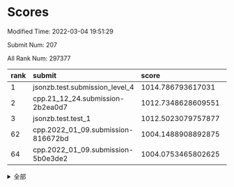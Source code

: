 # Scores

Modified Time: 2022-03-04 19:51:29

Submit Num: 207

All Rank Num: 297377

| rank |               submit               |       score        |       sigma        | pk_num |
| :--- | :--------------------------------- | :----------------- | :----------------- | :----- |
| 1    | jsonzb.test.submission_level_4     | 1014.786793617031  | 0.8492027439528392 | 5749   |
| 2    | cpp.21_12_24.submission-2b2ea0d7   | 1012.7348628609551 | 0.8131830913009116 | 5751   |
| 3    | jsonzb.test.test_1                 | 1012.5023079757877 | 0.8009306658715086 | 5745   |
| 62   | cpp.2022_01_09.submission-816672bd | 1004.1488908892875 | 0.7154957837951922 | 5746   |
| 64   | cpp.2022_01_09.submission-5b0e3de2 | 1004.0753465802625 | 0.7094073056493281 | 5747   |


<details>
<summary>全部</summary>

| rank |                 submit                 |       score        |       sigma        | pk_num |
| :--- | :------------------------------------- | :----------------- | :----------------- | :----- |
| 1    | jsonzb.test.submission_level_4         | 1014.786793617031  | 0.8492027439528392 | 5749   |
| 2    | cpp.21_12_24.submission-2b2ea0d7       | 1012.7348628609551 | 0.8131830913009116 | 5751   |
| 3    | jsonzb.test.test_1                     | 1012.5023079757877 | 0.8009306658715086 | 5745   |
| 4    | gobigger.level_3.submission_level_3_28 | 1011.6592419072101 | 0.780787000646409  | 5746   |
| 5    | gobigger.level_3.submission_level_3_29 | 1011.5869765226078 | 0.7837101881984189 | 5746   |
| 6    | gobigger.level_3.submission_level_3_35 | 1011.4049764629266 | 0.7882283646247471 | 5745   |
| 7    | gobigger.level_3.submission_level_3_44 | 1011.3971023514673 | 0.7619957358769223 | 5747   |
| 8    | gobigger.level_3.submission_level_3_27 | 1010.9440152489605 | 0.7625030558025168 | 5743   |
| 9    | gobigger.level_3.submission_level_3_0  | 1010.8829682602427 | 0.7786959380031766 | 5746   |
| 10   | gobigger.level_3.submission_level_3_4  | 1010.8411158142795 | 0.7658651232536534 | 5746   |
| 11   | gobigger.level_3.submission_level_3_46 | 1010.7695538589047 | 0.7822511020202643 | 5742   |
| 12   | gobigger.level_3.submission_level_3_34 | 1010.6965435202108 | 0.7540176826126467 | 5752   |
| 13   | gobigger.level_3.submission_level_3_1  | 1010.6529109199358 | 0.7728620256121317 | 5752   |
| 14   | gobigger.level_3.submission_level_3_24 | 1010.5930181294053 | 0.7724647495492061 | 5745   |
| 15   | gobigger.level_3.submission_level_3_6  | 1010.5830021305316 | 0.741032732871962  | 5747   |
| 16   | gobigger.level_3.submission_level_3_8  | 1010.5405315175378 | 0.7642433939290495 | 5750   |
| 17   | gobigger.level_3.submission_level_3_10 | 1010.5258009668812 | 0.7640514117206866 | 5745   |
| 18   | gobigger.level_3.submission_level_3_2  | 1010.4989931993613 | 0.7885325239981279 | 5745   |
| 19   | gobigger.level_3.submission_level_3_26 | 1010.4069427898787 | 0.7464416110377026 | 5749   |
| 20   | gobigger.level_3.submission_level_3_21 | 1010.403752103762  | 0.7463696358651731 | 5739   |
| 21   | gobigger.level_3.submission_level_3_3  | 1010.2775734553327 | 0.745613446287351  | 5742   |
| 22   | gobigger.level_3.submission_level_3_15 | 1010.2246361339854 | 0.7934992200190707 | 5745   |
| 23   | gobigger.level_3.submission_level_3_16 | 1010.1905578531315 | 0.7695738841445496 | 5747   |
| 24   | gobigger.level_3.submission_level_3_49 | 1010.1342331351657 | 0.7676949934341901 | 5748   |
| 25   | gobigger.level_3.submission_level_3_7  | 1010.1205234479083 | 0.7446770521777185 | 5745   |
| 26   | gobigger.level_3.submission_level_3_36 | 1010.1054336582239 | 0.7586501711857807 | 5748   |
| 27   | gobigger.level_3.submission_level_3_38 | 1010.0143374251435 | 0.7495033576353684 | 5746   |
| 28   | gobigger.level_3.submission_level_3_20 | 1009.8925717168324 | 0.7397892215683136 | 5746   |
| 29   | gobigger.level_3.submission_level_3_32 | 1009.8765350500269 | 0.7558631805619209 | 5748   |
| 30   | gobigger.level_3.submission_level_3_41 | 1009.8154221574102 | 0.7415161450855348 | 5743   |
| 31   | gobigger.level_3.submission_level_3_45 | 1009.7531228592312 | 0.7515793639963815 | 5750   |
| 32   | gobigger.level_3.submission_level_3_37 | 1009.6536235984252 | 0.7405881208740038 | 5746   |
| 33   | gobigger.level_3.submission_level_3_13 | 1009.653221837428  | 0.757740456819302  | 5748   |
| 34   | gobigger.level_3.submission_level_3_31 | 1009.5959504454424 | 0.7621034826024868 | 5752   |
| 35   | gobigger.level_3.submission_level_3_14 | 1009.5366466746455 | 0.7667102602948653 | 5747   |
| 36   | gobigger.level_3.submission_level_3_42 | 1009.4975063633104 | 0.7543254626707878 | 5750   |
| 37   | gobigger.level_3.submission_level_3_47 | 1009.4814215126794 | 0.7479442912883902 | 5747   |
| 38   | gobigger.level_3.submission_level_3_30 | 1009.4044583209784 | 0.7623232306361631 | 5746   |
| 39   | gobigger.level_3.submission_level_3_48 | 1009.4003396191002 | 0.7438046490662659 | 5745   |
| 40   | gobigger.level_3.submission_level_3_25 | 1009.3616403153761 | 0.7431897607262435 | 5745   |
| 41   | gobigger.level_3.submission_level_3_5  | 1009.3110190222088 | 0.7527890194459267 | 5750   |
| 42   | gobigger.level_3.submission_level_3_11 | 1009.2945642817594 | 0.7621086372379823 | 5746   |
| 43   | gobigger.level_3.submission_level_3_12 | 1009.269385709322  | 0.7320605493993314 | 5748   |
| 44   | gobigger.level_3.submission_level_3_9  | 1009.244383925873  | 0.7559562972084279 | 5744   |
| 45   | gobigger.level_3.submission_level_3_43 | 1008.9867846458927 | 0.763994988195769  | 5749   |
| 46   | gobigger.level_3.submission_level_3_39 | 1008.9647758229189 | 0.7645891187015231 | 5745   |
| 47   | gobigger.level_3.submission_level_3_17 | 1008.823149241874  | 0.7434516021174847 | 5740   |
| 48   | gobigger.level_3.submission_level_3_40 | 1008.5552131553183 | 0.7469998595570545 | 5747   |
| 49   | gobigger.level_3.submission_level_3_33 | 1008.5215239260016 | 0.7510763798820435 | 5747   |
| 50   | gobigger.level_3.submission_level_3_22 | 1008.3960367372293 | 0.740523205434552  | 5751   |
| 51   | gobigger.level_3.submission_level_3_18 | 1008.3584401475548 | 0.7313725725898844 | 5750   |
| 52   | gobigger.level_3.submission_level_3_19 | 1008.1609563827717 | 0.7481551492018065 | 5750   |
| 53   | gobigger.level_3.submission_level_3_23 | 1008.1029138699671 | 0.7364500121399611 | 5747   |
| 54   | gobigger.level_1.submission_level_1_27 | 1004.6120003381074 | 0.7165068717539501 | 5748   |
| 55   | gobigger.level_1.submission_level_1_15 | 1004.5946033916766 | 0.7146292872976664 | 5746   |
| 56   | gobigger.level_1.submission_level_1_39 | 1004.4650066098259 | 0.7128848811136899 | 5744   |
| 57   | gobigger.level_1.submission_level_1_47 | 1004.3821222798127 | 0.7338387983627197 | 5747   |
| 58   | gobigger.level_1.submission_level_1_12 | 1004.3524533523993 | 0.720348863277093  | 5745   |
| 59   | gobigger.level_1.submission_level_1_49 | 1004.3441410289172 | 0.7428557417340297 | 5748   |
| 60   | gobigger.level_1.submission_level_1_0  | 1004.2779574878675 | 0.7254648438789123 | 5745   |
| 61   | gobigger.level_1.submission_level_1_21 | 1004.1612682625546 | 0.7164127470304541 | 5752   |
| 62   | cpp.2022_01_09.submission-816672bd     | 1004.1488908892875 | 0.7154957837951922 | 5746   |
| 63   | gobigger.level_1.submission_level_1_34 | 1004.0986628939382 | 0.7239179970605898 | 5750   |
| 64   | cpp.2022_01_09.submission-5b0e3de2     | 1004.0753465802625 | 0.7094073056493281 | 5747   |
| 65   | gobigger.level_1.submission_level_1_22 | 1003.9716382679895 | 0.7157683828193411 | 5745   |
| 66   | gobigger.level_1.submission_level_1_44 | 1003.8290257912868 | 0.7168974638092304 | 5745   |
| 67   | gobigger.level_1.submission_level_1_2  | 1003.8030503121167 | 0.7072405552700252 | 5752   |
| 68   | gobigger.level_1.submission_level_1_38 | 1003.7973685379008 | 0.731193175391674  | 5744   |
| 69   | gobigger.level_1.submission_level_1_1  | 1003.7846254578769 | 0.725053724940712  | 5743   |
| 70   | gobigger.level_1.submission_level_1_37 | 1003.7360185967777 | 0.711822525999861  | 5747   |
| 71   | gobigger.level_1.submission_level_1_8  | 1003.712835646239  | 0.7109537506140907 | 5747   |
| 72   | gobigger.level_1.submission_level_1_40 | 1003.6328945622328 | 0.7090243043704217 | 5747   |
| 73   | gobigger.level_1.submission_level_1_5  | 1003.629637843428  | 0.7175298385076053 | 5745   |
| 74   | gobigger.level_1.submission_level_1_18 | 1003.6094968192286 | 0.7168488999194597 | 5751   |
| 75   | gobigger.level_1.submission_level_1_6  | 1003.5978432956241 | 0.7083528561750531 | 5748   |
| 76   | gobigger.level_1.submission_level_1_9  | 1003.5760833123211 | 0.7258565101910953 | 5744   |
| 77   | gobigger.level_1.submission_level_1_16 | 1003.5349741094217 | 0.7156559149982075 | 5748   |
| 78   | gobigger.level_1.submission_level_1_42 | 1003.4882535042881 | 0.7203523567947814 | 5746   |
| 79   | gobigger.level_1.submission_level_1_10 | 1003.4869522818891 | 0.7220712521193035 | 5746   |
| 80   | gobigger.level_1.submission_level_1_46 | 1003.462590264216  | 0.7158037603343084 | 5744   |
| 81   | gobigger.level_1.submission_level_1_28 | 1003.4322628209665 | 0.7134533642770308 | 5744   |
| 82   | gobigger.level_1.submission_level_1_43 | 1003.4229401476367 | 0.72051992287814   | 5747   |
| 83   | gobigger.level_1.submission_level_1_32 | 1003.3726949711335 | 0.7024093434059927 | 5739   |
| 84   | gobigger.level_1.submission_level_1_19 | 1003.3507355639589 | 0.7097352792427445 | 5747   |
| 85   | gobigger.level_1.submission_level_1_14 | 1003.3024865176582 | 0.7287025664797746 | 5746   |
| 86   | gobigger.level_1.submission_level_1_4  | 1003.2845227872543 | 0.7094031240769458 | 5745   |
| 87   | gobigger.level_1.submission_level_1_3  | 1003.2810255858104 | 0.7228185343061887 | 5744   |
| 88   | gobigger.level_1.submission_level_1_20 | 1003.2714537084127 | 0.7219871808691322 | 5751   |
| 89   | gobigger.level_1.submission_level_1_25 | 1003.1573920585342 | 0.7227328897450861 | 5750   |
| 90   | gobigger.level_1.submission_level_1_48 | 1003.1019516550906 | 0.7146930774303903 | 5746   |
| 91   | gobigger.level_1.submission_level_1_11 | 1003.0491712444993 | 0.700330076273283  | 5750   |
| 92   | gobigger.level_1.submission_level_1_29 | 1003.0299591046322 | 0.7087698404172355 | 5745   |
| 93   | gobigger.level_1.submission_level_1_33 | 1002.9786034858671 | 0.7171622090077654 | 5742   |
| 94   | gobigger.level_1.submission_level_1_35 | 1002.9755477233928 | 0.7135236030247132 | 5744   |
| 95   | gobigger.level_1.submission_level_1_24 | 1002.9443513311868 | 0.7189434113863763 | 5745   |
| 96   | gobigger.level_1.submission_level_1_13 | 1002.7494796992798 | 0.7182762468603855 | 5749   |
| 97   | gobigger.level_1.submission_level_1_36 | 1002.6800145215475 | 0.7119558747516253 | 5748   |
| 98   | gobigger.level_1.submission_level_1_45 | 1002.4297303900653 | 0.7133131160806503 | 5747   |
| 99   | gobigger.level_1.submission_level_1_31 | 1002.3464301111784 | 0.7180243889159629 | 5742   |
| 100  | gobigger.level_1.submission_level_1_26 | 1002.2578283526392 | 0.7062375936362841 | 5744   |
| 101  | gobigger.level_1.submission_level_1_7  | 1002.2558647333557 | 0.7020070101449699 | 5747   |
| 102  | gobigger.level_1.submission_level_1_41 | 1002.047746264397  | 0.7104898170653227 | 5746   |
| 103  | gobigger.level_1.submission_level_1_30 | 1002.0363909322132 | 0.7182866183383465 | 5749   |
| 104  | gobigger.level_1.submission_level_1_23 | 1001.8975351586938 | 0.7103347704551868 | 5745   |
| 105  | gobigger.level_1.submission_level_1_17 | 1001.6676738277578 | 0.7100059526132881 | 5750   |
| 106  | gobigger.random.submission_random_45   | 997.8787681122577  | 0.7024938957210768 | 5744   |
| 107  | gobigger.random.submission_random_19   | 997.4916127096129  | 0.7097000628395151 | 5745   |
| 108  | gobigger.random.submission_random_5    | 997.0689212517865  | 0.7119384824858099 | 5748   |
| 109  | gobigger.random.submission_random_30   | 996.9274538074976  | 0.7102214401415882 | 5745   |
| 110  | gobigger.random.submission_random_33   | 996.901637216461   | 0.6993697542431838 | 5754   |
| 111  | gobigger.random.submission_random_29   | 996.8948280505932  | 0.7075097215617092 | 5751   |
| 112  | gobigger.random.submission_random_16   | 996.6875779318652  | 0.7110110672944858 | 5745   |
| 113  | gobigger.random.submission_random_9    | 996.6462127157056  | 0.7146302578127808 | 5747   |
| 114  | gobigger.random.submission_random_44   | 996.6457073677777  | 0.721231396714868  | 5749   |
| 115  | gobigger.random.submission_random_48   | 996.6379316938189  | 0.7019696401174621 | 5751   |
| 116  | gobigger.random.submission_random_37   | 996.6071330285239  | 0.7036301265005336 | 5750   |
| 117  | gobigger.random.submission_random_15   | 996.5189274256263  | 0.7036651648676542 | 5750   |
| 118  | gobigger.random.submission_random_21   | 996.3119927194548  | 0.7088489944002033 | 5745   |
| 119  | gobigger.random.submission_random_6    | 996.2516555314127  | 0.7016583566455626 | 5746   |
| 120  | gobigger.random.submission_random_47   | 996.2234990656392  | 0.7084498282419448 | 5750   |
| 121  | gobigger.random.submission_random_20   | 996.2162972266557  | 0.7076432305517939 | 5749   |
| 122  | gobigger.random.submission_random_8    | 996.1111635245163  | 0.7165744780045987 | 5745   |
| 123  | gobigger.random.submission_random_35   | 996.1033609076507  | 0.711910887095043  | 5744   |
| 124  | gobigger.random.submission_random_2    | 996.0374856253449  | 0.7095311550636497 | 5748   |
| 125  | gobigger.random.submission_random_28   | 996.0271853361705  | 0.7065706225219229 | 5741   |
| 126  | gobigger.random.submission_random_17   | 995.9827067605925  | 0.7156746649104765 | 5742   |
| 127  | gobigger.random.submission_random_43   | 995.9757325510229  | 0.7294637559203125 | 5748   |
| 128  | gobigger.random.submission_random_7    | 995.9668781132982  | 0.7107426916724469 | 5748   |
| 129  | gobigger.random.submission_random_26   | 995.9596872144925  | 0.7148375018605508 | 5746   |
| 130  | gobigger.random.submission_random_12   | 995.9571221728628  | 0.7232345140907147 | 5743   |
| 131  | gobigger.random.submission_random_23   | 995.9136743164046  | 0.7120244557721548 | 5745   |
| 132  | gobigger.random.submission_random_27   | 995.9013594191454  | 0.7144584564018979 | 5742   |
| 133  | gobigger.random.submission_random_32   | 995.8907072917631  | 0.7267267071520398 | 5747   |
| 134  | gobigger.random.submission_random_42   | 995.8682634039163  | 0.710761080935875  | 5751   |
| 135  | gobigger.random.submission_random_1    | 995.8235274432453  | 0.7125261468189136 | 5748   |
| 136  | gobigger.random.submission_random_24   | 995.8126367029822  | 0.7011081793615506 | 5739   |
| 137  | gobigger.random.submission_random_14   | 995.8028621443748  | 0.7101539344211448 | 5746   |
| 138  | gobigger.random.submission_random_22   | 995.787365718949   | 0.7224806271140484 | 5751   |
| 139  | gobigger.random.submission_random_31   | 995.7841710644866  | 0.7040185426038823 | 5745   |
| 140  | gobigger.random.submission_random_11   | 995.6274822878617  | 0.7192438672699605 | 5744   |
| 141  | gobigger.random.submission_random_38   | 995.6013853558161  | 0.7218901893663321 | 5746   |
| 142  | gobigger.random.submission_random_3    | 995.5957409838624  | 0.6921245589692342 | 5748   |
| 143  | gobigger.random.submission_random_13   | 995.5471413545873  | 0.7242570176379616 | 5748   |
| 144  | gobigger.random.submission_random_46   | 995.5135425949964  | 0.7050598110723771 | 5748   |
| 145  | gobigger.random.submission_random_36   | 995.430063630209   | 0.7099119507571535 | 5747   |
| 146  | gobigger.random.submission_random_18   | 995.3586871795724  | 0.7183586279703    | 5743   |
| 147  | gobigger.random.submission_random_25   | 995.3314937654943  | 0.7145354159956739 | 5752   |
| 148  | gobigger.random.submission_random_10   | 995.3210708171576  | 0.7176480680455046 | 5747   |
| 149  | gobigger.random.submission_random_49   | 995.2955853830373  | 0.7111199658896115 | 5741   |
| 150  | gobigger.random.submission_random_4    | 995.1555734649877  | 0.7206942221588449 | 5744   |
| 151  | gobigger.random.submission_random_41   | 995.140183218782   | 0.7124537770537422 | 5746   |
| 152  | gobigger.random.submission_random_39   | 995.0621912113083  | 0.7165483714680522 | 5750   |
| 153  | gobigger.random.submission_random_0    | 994.9490018151457  | 0.7263555842399135 | 5746   |
| 154  | gobigger.random.submission_random_34   | 994.9061358650256  | 0.7227490201992479 | 5747   |
| 155  | gobigger.level_2.submission_level_2_23 | 994.7678862528836  | 0.7168870589646263 | 5745   |
| 156  | gobigger.level_2.submission_level_2_14 | 994.7502477112253  | 0.7158666843774257 | 5746   |
| 157  | gobigger.random.submission_random_40   | 994.1638177345252  | 0.7150216031466211 | 5746   |
| 158  | gobigger.level_2.submission_level_2_39 | 993.8356612781595  | 0.7272698365194208 | 5751   |
| 159  | gobigger.level_2.submission_level_2_28 | 993.7180410493723  | 0.7334084813074377 | 5741   |
| 160  | gobigger.level_2.submission_level_2_48 | 993.3501600278732  | 0.7463952812961171 | 5744   |
| 161  | gobigger.level_2.submission_level_2_1  | 993.3069421195964  | 0.72412385884754   | 5747   |
| 162  | gobigger.level_2.submission_level_2_38 | 993.3048807686123  | 0.7338610134279164 | 5744   |
| 163  | gobigger.level_2.submission_level_2_21 | 993.0636745065855  | 0.7462060677313472 | 5749   |
| 164  | gobigger.level_2.submission_level_2_17 | 993.0587291728457  | 0.7545587862728177 | 5748   |
| 165  | gobigger.level_2.submission_level_2_5  | 993.0234911366514  | 0.7650972178913925 | 5746   |
| 166  | gobigger.level_2.submission_level_2_12 | 993.0221282838714  | 0.7395614363257329 | 5740   |
| 167  | gobigger.level_2.submission_level_2_40 | 992.8754018346763  | 0.7295583716816855 | 5748   |
| 168  | gobigger.level_2.submission_level_2_6  | 992.8261204506264  | 0.7390839286746117 | 5746   |
| 169  | gobigger.level_2.submission_level_2_36 | 992.819575240668   | 0.7478806042018172 | 5741   |
| 170  | gobigger.level_2.submission_level_2_44 | 992.7283780236835  | 0.7397503598631462 | 5744   |
| 171  | gobigger.level_2.submission_level_2_18 | 992.707113699719   | 0.7318109151689944 | 5745   |
| 172  | gobigger.level_2.submission_level_2_41 | 992.6374191285098  | 0.7363375677237795 | 5748   |
| 173  | gobigger.level_2.submission_level_2_19 | 992.6226795646713  | 0.755889607727317  | 5746   |
| 174  | gobigger.level_2.submission_level_2_33 | 992.6018880063018  | 0.7420256432434267 | 5748   |
| 175  | gobigger.level_2.submission_level_2_24 | 992.5931115698453  | 0.7457673271306928 | 5745   |
| 176  | gobigger.level_2.submission_level_2_11 | 992.5851203822957  | 0.722496879496502  | 5744   |
| 177  | gobigger.level_2.submission_level_2_49 | 992.4620885956696  | 0.744824184579836  | 5744   |
| 178  | gobigger.level_2.submission_level_2_27 | 992.4191356273557  | 0.7329250669740074 | 5743   |
| 179  | gobigger.level_2.submission_level_2_16 | 992.3218945359748  | 0.7522068452237225 | 5741   |
| 180  | gobigger.level_2.submission_level_2_20 | 991.9905662515262  | 0.7271345367747187 | 5747   |
| 181  | gobigger.level_2.submission_level_2_13 | 991.922588330889   | 0.7560885883778277 | 5748   |
| 182  | gobigger.level_2.submission_level_2_22 | 991.8538472001485  | 0.7500938262667983 | 5746   |
| 183  | gobigger.level_2.submission_level_2_4  | 991.8051693741292  | 0.7410607298570322 | 5749   |
| 184  | gobigger.level_2.submission_level_2_9  | 991.7968165213782  | 0.7523256785953756 | 5747   |
| 185  | gobigger.level_2.submission_level_2_31 | 991.7393575203697  | 0.7416350923619853 | 5746   |
| 186  | gobigger.level_2.submission_level_2_25 | 991.7114065382771  | 0.7547566087841033 | 5744   |
| 187  | gobigger.level_2.submission_level_2_29 | 991.6072437759192  | 0.7441807836063888 | 5749   |
| 188  | gobigger.level_2.submission_level_2_34 | 991.597954941781   | 0.7635892625496485 | 5748   |
| 189  | gobigger.level_2.submission_level_2_45 | 991.5414268515729  | 0.7595721533490098 | 5749   |
| 190  | gobigger.level_2.submission_level_2_46 | 991.5064293197668  | 0.7488307535092017 | 5745   |
| 191  | gobigger.level_2.submission_level_2_0  | 991.4033487555772  | 0.7432293540062764 | 5748   |
| 192  | gobigger.level_2.submission_level_2_15 | 991.304472128293   | 0.7555665577649031 | 5748   |
| 193  | gobigger.level_2.submission_level_2_10 | 991.2397925319356  | 0.771941681330726  | 5748   |
| 194  | gobigger.level_2.submission_level_2_32 | 991.1147223596045  | 0.7557942824681304 | 5745   |
| 195  | gobigger.level_2.submission_level_2_30 | 991.0594957863111  | 0.7546739580282942 | 5745   |
| 196  | gobigger.level_2.submission_level_2_37 | 991.0299444475003  | 0.7419893512330105 | 5747   |
| 197  | gobigger.level_2.submission_level_2_43 | 990.9415662889655  | 0.7681174452634351 | 5740   |
| 198  | gobigger.level_2.submission_level_2_7  | 990.929259436488   | 0.7563607030619435 | 5746   |
| 199  | gobigger.level_2.submission_level_2_2  | 990.740018851715   | 0.7530420300124733 | 5746   |
| 200  | gobigger.level_2.submission_level_2_35 | 990.6881790681092  | 0.7478304905335565 | 5746   |
| 201  | gobigger.level_2.submission_level_2_26 | 990.3296268068934  | 0.7861948247030011 | 5752   |
| 202  | gobigger.level_2.submission_level_2_3  | 990.0735810148104  | 0.7783312664548693 | 5746   |
| 203  | gobigger.level_2.submission_level_2_42 | 989.9209207669238  | 0.7611937978380753 | 5748   |
| 204  | gobigger.level_2.submission_level_2_8  | 989.855677916464   | 0.7686082173477362 | 5750   |
| 205  | gobigger.level_2.submission_level_2_47 | 989.735305481912   | 0.7513655350941797 | 5744   |
| 206  | gobigger.none.submission_none_0        | 979.3542197801567  | 1.1455716319441118 | 5748   |
| 207  | gobigger.none.submission_none_1        | 976.1239370157125  | 1.5343433105065742 | 5741   |

</details>